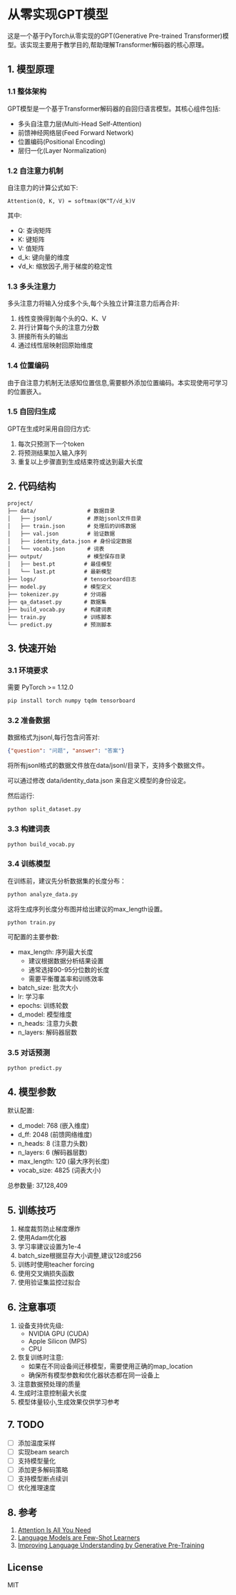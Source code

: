 # 从零实现GPT模型

这是一个基于PyTorch从零实现的GPT(Generative Pre-trained Transformer)模型。该实现主要用于教学目的,帮助理解Transformer解码器的核心原理。

## 1. 模型原理

### 1.1 整体架构

GPT模型是一个基于Transformer解码器的自回归语言模型。其核心组件包括:

- 多头自注意力层(Multi-Head Self-Attention)
- 前馈神经网络层(Feed Forward Network)
- 位置编码(Positional Encoding)
- 层归一化(Layer Normalization)

### 1.2 自注意力机制

自注意力的计算公式如下:

```
Attention(Q, K, V) = softmax(QK^T/√d_k)V
```

其中:
- Q: 查询矩阵
- K: 键矩阵  
- V: 值矩阵
- d_k: 键向量的维度
- √d_k: 缩放因子,用于梯度的稳定性

### 1.3 多头注意力

多头注意力将输入分成多个头,每个头独立计算注意力后再合并:

1. 线性变换得到每个头的Q、K、V
2. 并行计算每个头的注意力分数
3. 拼接所有头的输出
4. 通过线性层映射回原始维度

### 1.4 位置编码

由于自注意力机制无法感知位置信息,需要额外添加位置编码。本实现使用可学习的位置嵌入。

### 1.5 自回归生成

GPT在生成时采用自回归方式:
1. 每次只预测下一个token
2. 将预测结果加入输入序列
3. 重复以上步骤直到生成结束符或达到最大长度

## 2. 代码结构

```
project/
├── data/                # 数据目录
│   ├── jsonl/           # 原始jsonl文件目录
│   ├── train.json       # 处理后的训练数据
│   ├── val.json         # 验证数据
│   ├── identity_data.json # 身份设定数据
│   └── vocab.json       # 词表
├── output/              # 模型保存目录
│   ├── best.pt         # 最佳模型
│   └── last.pt         # 最新模型
├── logs/               # tensorboard日志
├── model.py            # 模型定义
├── tokenizer.py        # 分词器
├── qa_dataset.py       # 数据集
├── build_vocab.py      # 构建词表
├── train.py            # 训练脚本
└── predict.py          # 预测脚本
```

## 3. 快速开始

### 3.1 环境要求

需要 PyTorch >= 1.12.0
```bash
pip install torch numpy tqdm tensorboard
```

### 3.2 准备数据

数据格式为jsonl,每行包含问答对:
```json
{"question": "问题", "answer": "答案"}
```

将所有jsonl格式的数据文件放在data/jsonl/目录下，支持多个数据文件。

可以通过修改 data/identity_data.json 来自定义模型的身份设定。

然后运行:
```bash
python split_dataset.py
```

### 3.3 构建词表

```bash
python build_vocab.py
```

### 3.4 训练模型

在训练前，建议先分析数据集的长度分布：
```bash
python analyze_data.py
```

这将生成序列长度分布图并给出建议的max_length设置。

```bash
python train.py
```

可配置的主要参数:
- max_length: 序列最大长度
  + 建议根据数据分析结果设置
  + 通常选择90-95分位数的长度
  + 需要平衡覆盖率和训练效率
- batch_size: 批次大小
- lr: 学习率
- epochs: 训练轮数
- d_model: 模型维度
- n_heads: 注意力头数
- n_layers: 解码器层数

### 3.5 对话预测

```bash
python predict.py
```

## 4. 模型参数

默认配置:
- d_model: 768 (嵌入维度)
- d_ff: 2048 (前馈网络维度)
- n_heads: 8 (注意力头数)
- n_layers: 6 (解码器层数)
- max_length: 120 (最大序列长度)
- vocab_size: 4825 (词表大小)

总参数量: 37,128,409

## 5. 训练技巧

1. 梯度裁剪防止梯度爆炸
2. 使用Adam优化器
3. 学习率建议设置为1e-4
4. batch_size根据显存大小调整,建议128或256
5. 训练时使用teacher forcing
6. 使用交叉熵损失函数
7. 使用验证集监控过拟合

## 6. 注意事项

1. 设备支持优先级:
   - NVIDIA GPU (CUDA)
   - Apple Silicon (MPS)
   - CPU
2. 恢复训练时注意:
   - 如果在不同设备间迁移模型，需要使用正确的map_location
   - 确保所有模型参数和优化器状态都在同一设备上
3. 注意数据预处理的质量
4. 生成时注意控制最大长度
5. 模型体量较小,生成效果仅供学习参考

## 7. TODO

- [ ] 添加温度采样
- [ ] 实现beam search
- [ ] 支持模型量化
- [ ] 添加更多解码策略
- [ ] 支持模型断点续训
- [ ] 优化推理速度

## 8. 参考

1. [Attention Is All You Need](https://arxiv.org/abs/1706.03762)
2. [Language Models are Few-Shot Learners](https://arxiv.org/abs/2005.14165)
3. [Improving Language Understanding by Generative Pre-Training](https://cdn.openai.com/research-covers/language-unsupervised/language_understanding_paper.pdf)

## License

MIT
